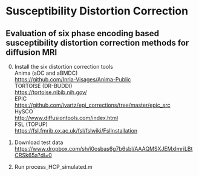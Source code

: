 # Susceptibility Distortion Correction

## Evaluation of six phase encoding based susceptibility distortion correction methods for diffusion MRI  
0. Install the six distortion correction tools  
Anima (aDC and aBMDC)   
https://github.com/Inria-Visages/Anima-Public  
TORTOISE (DR-BUDDI)  
https://tortoise.nibib.nih.gov/  
EPIC  
https://github.com/ivartz/epi_corrections/tree/master/epic_src  
HySCO  
http://www.diffusiontools.com/index.html  
FSL (TOPUP)  
https://fsl.fmrib.ox.ac.uk/fsl/fslwiki/FslInstallation  

1. Download test data  
https://www.dropbox.com/sh/i0osbas6g7b6sbl/AAAQMSXJEMxImriLBtCRSk65a?dl=0  
  
2. Run 
process_HCP_simulated.m

